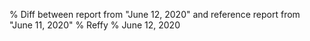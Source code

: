 % Diff between report from "June 12, 2020" and reference report from "June 11, 2020"
% Reffy
% June 12, 2020

